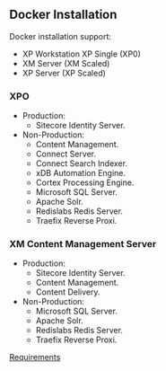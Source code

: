## Docker Installation

Docker installation support:

- XP Workstation XP Single (XP0)
- XM Server (XM Scaled)
- XP Server (XP Scaled)

### XPO

- Production:
    - Sitecore Identity Server.
- Non-Production:
    - Content Management.
    - Connect Server.
    - Connect Search Indexer.
    - xDB Automation Engine.
    - Cortex Processing Engine.
    - Microsoft SQL Server.
    - Apache Solr.
    - Redislabs Redis Server.
    - Traefix Reverse Proxi.

### XM Content Management Server

- Production:
    - Sitecore Identity Server.
    - Content Management.
    - Content Delivery.
- Non-Production:
    - Microsoft SQL Server.
    - Apache Solr.
    - Redislabs Redis Server.
    - Traefix Reverse Proxi.


[Requirements](/DevFundamentals.10/DockerContainers/2_prerequisites.md)

